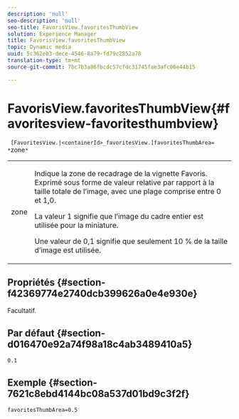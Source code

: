 ```yaml
---
description: 'null'
seo-description: 'null'
seo-title: FavorisView.favoritesThumbView
solution: Experience Manager
title: FavorisView.favoritesThumbView
topic: Dynamic media
uuid: 5c362eb3-dece-4546-8a79-fd79c2852a78
translation-type: tm+mt
source-git-commit: 7bc7b3a86fbcdc57cfdc31745fae3afc06e44b15

---
```



# FavorisView.favoritesThumbView{#favoritesview-favoritesthumbview}

` [FavoritesView.|<containerId>_favoritesView.]favoritesThumbArea= *`zone`*`

<table id="table_2B109D2F91E64B5382B31921C3780FA5"> 
 <tbody> 
  <tr> 
   <td colname="col1"> <p><span class="codeph"><span class="varname"> zone</span></span> </p> </td> 
   <td colname="col2"> <p> Indique la zone de recadrage de la vignette Favoris. Exprimé sous forme de valeur relative par rapport à la taille totale de l’image, avec une plage comprise entre <span class="codeph"> 0</span> et <span class="codeph"> 1,0</span>. </p> <p>La valeur <span class="codeph"> 1</span> signifie que l’image du cadre entier est utilisée pour la miniature. </p> <p>Une valeur de <span class="codeph"> 0,1</span> signifie que seulement 10 % de la taille d’image est utilisée. </p> </td> 
  </tr> 
 </tbody> 
</table>

## Propriétés {#section-f42369774e2740dcb399626a0e4e930e}

Facultatif.

## Par défaut {#section-d016470e92a74f98a18c4ab3489410a5}

`0.1`

## Exemple {#section-7621c8ebd4144bc08a537d01bd9c3f2f}

`favoritesThumbArea=0.5`
